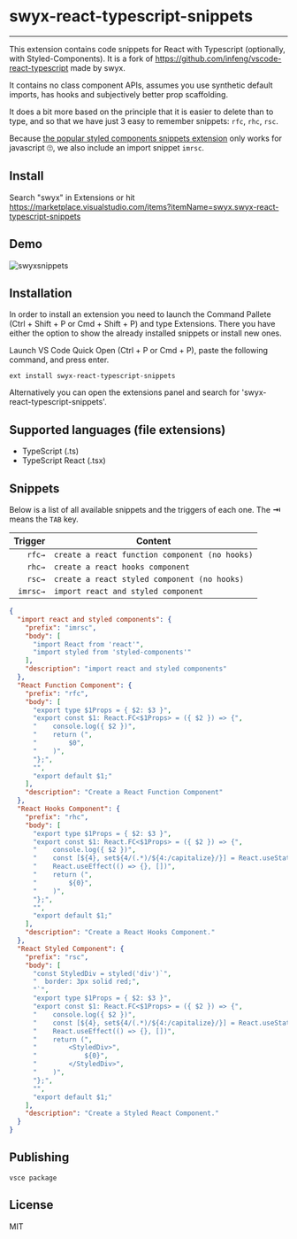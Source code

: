 # swyx-react-typescript-snippets

---

This extension contains code snippets for React with Typescript (optionally, with Styled-Components). It is a fork of https://github.com/infeng/vscode-react-typescript made by swyx.

It contains no class component APIs, assumes you use synthetic default imports, has hooks and subjectively better prop scaffolding.

It does a bit more based on the principle that it is easier to delete than to type, and so that we have just 3 easy to remember snippets: `rfc`, `rhc`, `rsc`.

Because [the popular styled components snippets extension](https://github.com/lXSPandora/vscode-styled-components-snippets) only works for javascript 🙄, we also include an import snippet `imrsc`.

## Install

Search "swyx" in Extensions or hit https://marketplace.visualstudio.com/items?itemName=swyx.swyx-react-typescript-snippets

## Demo

![swyxsnippets](https://user-images.githubusercontent.com/6764957/51881079-e5ec4080-231d-11e9-81ae-ecaa3624c270.gif)

## Installation

In order to install an extension you need to launch the Command Pallete (Ctrl + Shift + P or Cmd + Shift + P) and type Extensions.
There you have either the option to show the already installed snippets or install new ones.

Launch VS Code Quick Open (Ctrl + P or Cmd + P), paste the following command, and press enter.

`ext install swyx-react-typescript-snippets`

Alternatively you can open the extensions panel and search for 'swyx-react-typescript-snippets'.

## Supported languages (file extensions)

- TypeScript (.ts)
- TypeScript React (.tsx)

## Snippets

Below is a list of all available snippets and the triggers of each one. The **⇥** means the `TAB` key.

|  Trigger | Content                                        |
| -------: | ---------------------------------------------- |
|   `rfc→` | `create a react function component (no hooks)` |
|   `rhc→` | `create a react hooks component`               |
|   `rsc→` | `create a react styled component (no hooks)`   |
| `imrsc→` | `import react and styled component`            |

```json
{
  "import react and styled components": {
    "prefix": "imrsc",
    "body": [
      "import React from 'react'",
      "import styled from 'styled-components'"
    ],
    "description": "import react and styled components"
  },
  "React Function Component": {
    "prefix": "rfc",
    "body": [
      "export type $1Props = { $2: $3 }",
      "export const $1: React.FC<$1Props> = ({ $2 }) => {",
      "    console.log({ $2 })",
      "    return (",
      "        $0",
      "    )",
      "};",
      "",
      "export default $1;"
    ],
    "description": "Create a React Function Component"
  },
  "React Hooks Component": {
    "prefix": "rhc",
    "body": [
      "export type $1Props = { $2: $3 }",
      "export const $1: React.FC<$1Props> = ({ $2 }) => {",
      "    console.log({ $2 })",
      "    const [${4}, set${4/(.*)/${4:/capitalize}/}] = React.useState($5);",
      "    React.useEffect(() => {}, [])",
      "    return (",
      "        ${0}",
      "    )",
      "};",
      "",
      "export default $1;"
    ],
    "description": "Create a React Hooks Component."
  },
  "React Styled Component": {
    "prefix": "rsc",
    "body": [
      "const StyledDiv = styled('div')`",
      "  border: 3px solid red;",
      "`",
      "export type $1Props = { $2: $3 }",
      "export const $1: React.FC<$1Props> = ({ $2 }) => {",
      "    console.log({ $2 })",
      "    const [${4}, set${4/(.*)/${4:/capitalize}/}] = React.useState($5);",
      "    React.useEffect(() => {}, [])",
      "    return (",
      "        <StyledDiv>",
      "            ${0}",
      "        </StyledDiv>",
      "    )",
      "};",
      "",
      "export default $1;"
    ],
    "description": "Create a Styled React Component."
  }
}
```

## Publishing

`vsce package`

## License

MIT
